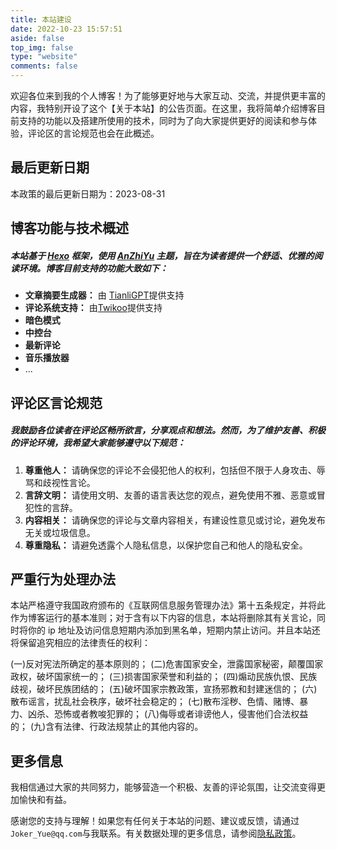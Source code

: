 ```yaml
---
title: 本站建设
date: 2022-10-23 15:57:51
aside: false
top_img: false
type: "website"
comments: false
---
```

欢迎各位来到我的个人博客！为了能够更好地与大家互动、交流，并提供更丰富的内容，我特别开设了这个【关于本站】的公告页面。在这里，我将简单介绍博客目前支持的功能以及搭建所使用的技术，同时为了向大家提供更好的阅读和参与体验，评论区的言论规范也会在此概述。

## 最后更新日期

本政策的最后更新日期为：2023-08-31

## 博客功能与技术概述

##### 本站基于 [Hexo](https://hexo.io/) 框架，使用 [AnZhiYu](https://blog.anheyu.com/) 主题，旨在为读者提供一个舒适、优雅的阅读环境。博客目前支持的功能大致如下：

- **文章摘要生成器：** 由 [TianliGPT](https://github.com/zhheo/Post-Abstract-AI)提供支持
- **评论系统支持：**  由[Twikoo](https://twikoo.js.org/intro.html)提供支持
- **暗色模式**
- **中控台**
- **最新评论**
- **音乐播放器**
- ...



## 评论区言论规范

##### 我鼓励各位读者在评论区畅所欲言，分享观点和想法。然而，为了维护友善、积极的评论环境，我希望大家能够遵守以下规范：

1. **尊重他人：** 请确保您的评论不会侵犯他人的权利，包括但不限于人身攻击、辱骂和歧视性言论。
2. **言辞文明：** 请使用文明、友善的语言表达您的观点，避免使用不雅、恶意或冒犯性的言辞。
3. **内容相关：** 请确保您的评论与文章内容相关，有建设性意见或讨论，避免发布无关或垃圾信息。
4. **尊重隐私：** 请避免透露个人隐私信息，以保护您自己和他人的隐私安全。



## 严重行为处理办法

本站严格遵守我国政府颁布的《互联网信息服务管理办法》第十五条规定，并将此作为博客运行的基本准则；对于含有以下内容的信息，本站将删除其有关言论，同时将你的 ip 地址及访问信息短期内添加到黑名单，短期内禁止访问。并且本站还将保留追究相应的法律责任的权利：

(一)反对宪法所确定的基本原则的；
(二)危害国家安全，泄露国家秘密，颠覆国家政权，破坏国家统一的；
(三)损害国家荣誉和利益的；
(四)煽动民族仇恨、民族歧视，破坏民族团结的；
(五)破坏国家宗教政策，宣扬邪教和封建迷信的；
(六)散布谣言，扰乱社会秩序，破坏社会稳定的；
(七)散布淫秽、色情、赌博、暴力、凶杀、恐怖或者教唆犯罪的；
(八)侮辱或者诽谤他人，侵害他们合法权益的；
(九)含有法律、行政法规禁止的其他内容的。



## 更多信息

我相信通过大家的共同努力，能够营造一个积极、友善的评论氛围，让交流变得更加愉快和有益。

感谢您的支持与理解！如果您有任何关于本站的问题、建议或反馈，请通过`Joker_Yue@qq.com`与我联系。有关数据处理的更多信息，请参阅[隐私政策](../privacy/)。
